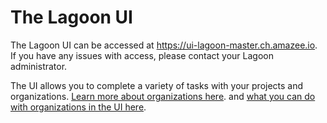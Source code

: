 # The Lagoon UI

The Lagoon UI can be accessed at https://ui-lagoon-master.ch.amazee.io. If you have any issues with access, please contact your Lagoon administrator.

The UI allows you to complete a variety of tasks with your projects and organizations. [Learn more about organizations here](../concepts-basics/building-blocks/organizations.md). and [what you can do with organizations in the UI here](../../interacting/organizations.md).
